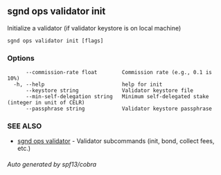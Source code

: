 ## sgnd ops validator init

Initialize a validator (if validator keystore is on local machine)

```
sgnd ops validator init [flags]
```

### Options

```
      --commission-rate float        Commission rate (e.g., 0.1 is 10%)
  -h, --help                         help for init
      --keystore string              Validator keystore file
      --min-self-delegation string   Minimum self-delegated stake (integer in unit of CELR)
      --passphrase string            Validator keystore passphrase
```

### SEE ALSO

* [sgnd ops validator](sgnd_ops_validator.md)	 - Validator subcommands (init, bond, collect fees, etc.)

###### Auto generated by spf13/cobra
